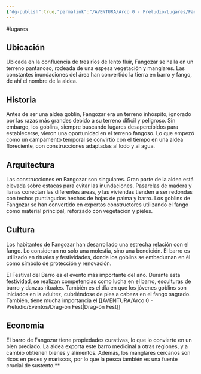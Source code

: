 ```yaml
---
{"dg-publish":true,"permalink":"/AVENTURA/Arco 0 - Preludio/Lugares/Fangozar/","noteIcon":""}
---
```


#lugares

## Ubicación

Ubicada en la confluencia de tres ríos de lento fluir, Fangozar se halla en un terreno pantanoso, rodeada de una espesa vegetación y manglares. Las constantes inundaciones del área han convertido la tierra en barro y fango, de ahí el nombre de la aldea.

## Historia

Antes de ser una aldea goblin, Fangozar era un terreno inhóspito, ignorado por las razas más grandes debido a su terreno difícil y peligroso. Sin embargo, los goblins, siempre buscando lugares desapercibidos para establecerse, vieron una oportunidad en el terreno fangoso. Lo que empezó como un campamento temporal se convirtió con el tiempo en una aldea floreciente, con construcciones adaptadas al lodo y al agua.

## Arquitectura

Las construcciones en Fangozar son singulares. Gran parte de la aldea está elevada sobre estacas para evitar las inundaciones. Pasarelas de madera y lianas conectan las diferentes áreas, y las viviendas tienden a ser redondas con techos puntiagudos hechos de hojas de palma y barro. Los goblins de Fangozar se han convertido en expertos constructores utilizando el fango como material principal, reforzado con vegetación y pieles.

## Cultura

Los habitantes de Fangozar han desarrollado una estrecha relación con el fango. Lo consideran no solo una molestia, sino una bendición. El barro es utilizado en rituales y festividades, donde los goblins se embadurnan en él como símbolo de protección y renovación.

El Festival del Barro es el evento más importante del año. Durante esta festividad, se realizan competencias como lucha en el barro, esculturas de barro y danzas rituales. También es el día en que los jóvenes goblins son iniciados en la adultez, cubriéndose de pies a cabeza en el fango sagrado. También, tiene mucha importancia el [[AVENTURA/Arco 0 - Preludio/Eventos/Drag-ón Fest\|Drag-ón Fest]]

## Economía

El barro de Fangozar tiene propiedades curativas, lo que lo convierte en un bien preciado. La aldea exporta este barro medicinal a otras regiones, y a cambio obtienen bienes y alimentos. Además, los manglares cercanos son ricos en peces y mariscos, por lo que la pesca también es una fuente crucial de sustento.**


